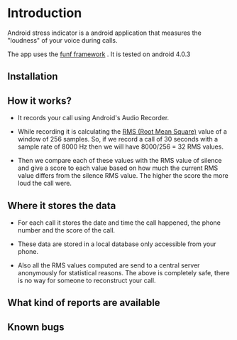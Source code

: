 # Introduction #

Android stress indicator is a android application that measures the "loudness"
of your voice during calls.

The app uses the [funf framework](http://code.google.com/p/funf-open-sensing-framework/) .
It is tested on android 4.0.3

## Installation ##


## How it works? ##


  * It records your call using Android's Audio Recorder.

  * While recording it is calculating the [RMS (Root Mean Square)](http://en.wikipedia.org/wiki/Root_mean_square) value of a window of 256 samples. So, if we record a call of 30 seconds with a sample rate of 8000 Hz  then we will have 8000/256 = 32 RMS values.

  * Then we compare each of these values with the RMS value of silence and give a score to each value based on how much the current RMS value differs from the silence RMS value. The higher the score the more loud the call were.


## Where it stores the data ##

  * For each call it stores the date and time the call happened, the phone number and the score of the call.

  * These data are stored in a local database only accessible from your phone.

  * Also all the RMS values computed are send to a central server anonymously for statistical reasons. The above is completely safe, there is no way for someone to reconstruct your call.


## What kind of reports are available ##

## Known bugs ##